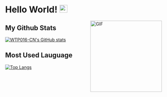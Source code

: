 # Hello World! <img src="https://media.giphy.com/media/hvRJCLFzcasrR4ia7z/giphy.gif" width="25px">

<img align="right" alt="GIF" height="230px" src="https://cdn.jsdelivr.net/gh/TheZihanGu/TheZihanGu@master/img/HEAD.gif" />

## My Github Stats
[![WTP016-CN's GitHub stats](https://github-readme-stats.vercel.app/api?username=wtp016-cn&show_icons=true&theme=graywhite&count_private=true)](https://wtp016-cn.github.io)

## Most Used Lauguage
[![Top Langs](https://github-readme-stats.vercel.app/api/top-langs/?username=WTP016-CN&layout=compact)](https://github.com/wtp016-cn)
